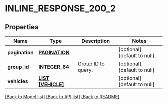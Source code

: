# INLINE_RESPONSE_200_2

## Properties
Name | Type | Description | Notes
------------ | ------------- | ------------- | -------------
**pagination** | [**PAGINATION**](Pagination.md) |  | [optional] [default to null]
**group_id** | **INTEGER_64** | Group ID to query. | [optional] [default to null]
**vehicles** | [**LIST [VEHICLE]**](Vehicle.md) |  | [optional] [default to null]

[[Back to Model list]](../README.md#documentation-for-models) [[Back to API list]](../README.md#documentation-for-api-endpoints) [[Back to README]](../README.md)


